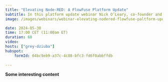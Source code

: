 ```yaml
---
title: "Elevating Node-RED: A FlowFuse Platform Update"
subtitle: In this platform update webinar Nick O’Leary, co-founder and CTO of FlowFuse will reveal the latest features and what's coming up next in the FlowFuse platform.
image: /images/webinars/webinar-elevating-nodered-flowfuse-paltform-update-2.jpg

date: 2024-05-30
time: 17:00 CET (11:00am ET) 
duration: 60
video:
hosts: ["grey-dziuba"]
hubspot:
    formId: 04bc9eb9-a37c-4c88-bfc3-fd6f0abbffdb
    
---
```


**Some interesting content**

<!--more-->


